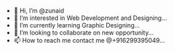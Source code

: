 - 👋 Hi, I’m @zunaid
- 👀 I’m interested in Web Development and Designing...
- 🌱 I’m currently learning Graphic Designing...
- 💞️ I’m looking to collaborate on new opportunity...
- 📫 How to reach me contact me @+916299395049...

<!---
equbal786/equbal786 is a ✨ special ✨ repository because its `README.md` (this file) appears on your GitHub profile.
You can click the Preview link to take a look at your changes.
--->
